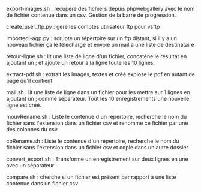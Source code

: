 export-images.sh : récupère des fichiers depuis phpwebgallery avec le nom de fichier contenue dans un csv. Gestion de la barre de progression.

create_user_ftp.py : gère les comptes utilisateur ftp pour vsftp

importedi-agp.py : scrupte un répertoire sur un ftp distant, si il y a un nouveau fichier ça le télécharge et envoie un mail à une liste de destinataire

retour-ligne.sh : lit une liste de ligne d'un fichier, concatène le résultat en ajoutant un ; et ajoute un retour à la ligne toute les 10 lignes.

extract-pdf.sh : extrait les images, textes et créé explose le pdf en autant de page qu'il contient

mail.sh : lit une liste de ligne dans un fichier pour les mettre sur 1 lignes en ajoutant un ; comme séparateur. Tout les 10 enregistrements une nouvelle ligne est créé.

mouvRename.sh : Liste le contenue d'un répertoire, recherche le nom du fichier sans l'extension dans un fichier csv et renomme ce fichier par une des colonnes du csv

cpRename.sh : Liste le contenue d'un répertoire, recherche le nom du fichier sans l'extension dans un fichier csv et copie dans un autre dossier

convert_export.sh : Transforme un enregistrement sur deux lignes en une avec un séparateur

compare.sh : cherche si un fichier est présent par rapport à une liste contenue dans un fichier csv

